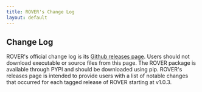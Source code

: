 ```yaml
---
title: ROVER's Change Log
layout: default
---
```


## Change Log 

ROVER's official change log is its [Github releases page](https://github.com/iris-edu/rover/releases). Users should not download executable or source files from this page. The ROVER package is available through PYPI and should be downloaded using pip. ROVER's releases page is intended to provide users with a list of notable changes that occurred for each tagged release of ROVER starting at v1.0.3.
